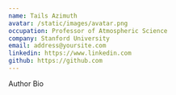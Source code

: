 ```yaml
---
name: Tails Azimuth
avatar: /static/images/avatar.png
occupation: Professor of Atmospheric Science
company: Stanford University
email: address@yoursite.com
linkedin: https://www.linkedin.com
github: https://github.com
---
```


Author Bio
